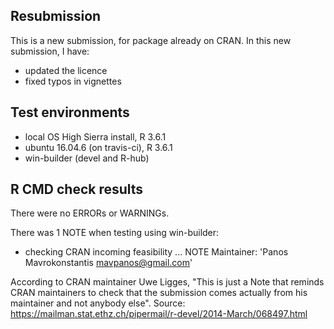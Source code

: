 ## Resubmission
This is a new submission, for package already on CRAN.
In this new submission, I have: 
* updated the licence
* fixed typos in vignettes


## Test environments
* local OS High Sierra install, R  3.6.1
* ubuntu 16.04.6 (on travis-ci), R 3.6.1
* win-builder (devel and R-hub)

## R CMD check results
There were no ERRORs or WARNINGs.

There was 1 NOTE when testing using win-builder:

* checking CRAN incoming feasibility ... NOTE
Maintainer: 'Panos Mavrokonstantis <mavpanos@gmail.com>'

According to CRAN maintainer Uwe Ligges, "This is just a Note that reminds CRAN maintainers to check that the
submission comes actually from his maintainer and not anybody else".
Source: https://mailman.stat.ethz.ch/pipermail/r-devel/2014-March/068497.html


